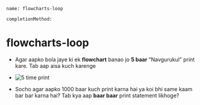 ```ngMeta
name: flowcharts-loop

completionMethod:
```


# flowcharts-loop

- Agar aapko bola jaye ki ek **flowchart** banao jo **5 baar** “Navgurukul” print kare. Tab aap aisa kuch karenge

- ![5 time print](/home/courage/Markdown-Curriculum/pythonflowchart/loop/0-flowcharts-loop.png)

- Socho agar aapko 1000 baar kuch print karna hai ya koi bhi same kaam bar bar karna hai? Tab kya aap **baar baar** print statement likhoge? 

